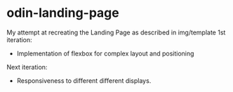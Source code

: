 # odin-landing-page

My attempt at recreating the Landing Page as described in img/template
1st iteration:
- Implementation of flexbox for complex layout and positioning

Next iteration:
- Responsiveness to different different displays.
